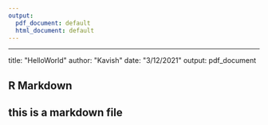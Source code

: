 ```yaml
---
output:
  pdf_document: default
  html_document: default
---
```

---
title: "HelloWorld"
author: "Kavish"
date: "3/12/2021"
output: pdf_document



## R Markdown
## this is a markdown file


